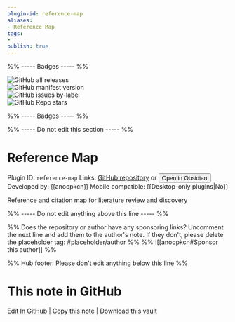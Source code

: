 ```yaml
---
plugin-id: reference-map
aliases:
- Reference Map
tags: 
- 
publish: true
---
```


%% ----- Badges ----- %%

![GitHub all releases](https://img.shields.io/github/downloads/anoopkcn/obsidian-reference-map/total?color=573E7A&logo=github&style=for-the-badge)   
![GitHub manifest version](https://img.shields.io/github/manifest-json/v/anoopkcn/obsidian-reference-map?color=573E7A&logo=github&style=for-the-badge)   
![GitHub issues by-label](https://img.shields.io/github/issues/anoopkcn/obsidian-reference-map/help%20wanted?color=573E7A&logo=github&style=for-the-badge)   
![GitHub Repo stars](https://img.shields.io/github/stars/anoopkcn/obsidian-reference-map?color=573E7A&logo=github&style=for-the-badge)

%% ----- Badges ----- %%

%% ----- Do not edit this section ----- %%

# Reference Map

Plugin ID: `reference-map`
Links: [GitHub repository](https://github.com/anoopkcn/obsidian-reference-map) or [<button id=HH>Open in Obsidian</button>](obsidian://show-plugin?id=reference-map)
Developed by: [[anoopkcn]]
Mobile compatible: [[Desktop-only plugins|No]]

Reference and citation map for literature review and discovery

%% ----- Do not edit anything above this line ----- %% 

%% Does the repository or author have any sponsoring links? Uncomment the next line and add them to the author's note. If they don't, please delete the placeholder tag: #placeholder/author %%
%% ![[anoopkcn#Sponsor this author]] %%

%% Hub footer: Please don't edit anything below this line %%

# This note in GitHub

<span class="git-footer">[Edit In GitHub](https://github.dev/obsidian-community/obsidian-hub/blob/main/02%20-%20Community%20Expansions/02.05%20All%20Community%20Expansions/Plugins/reference-map.md "git-hub-edit-note") | [Copy this note](https://raw.githubusercontent.com/obsidian-community/obsidian-hub/main/02%20-%20Community%20Expansions/02.05%20All%20Community%20Expansions/Plugins/reference-map.md "git-hub-copy-note") | [Download this vault](https://github.com/obsidian-community/obsidian-hub/archive/refs/heads/main.zip "git-hub-download-vault") </span>
